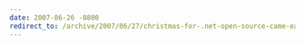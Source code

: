 ```yaml
---
date: 2007-06-26 -0800
redirect_to: /archive/2007/06/27/christmas-for-.net-open-source-came-early-this-year.aspx/
---
```

